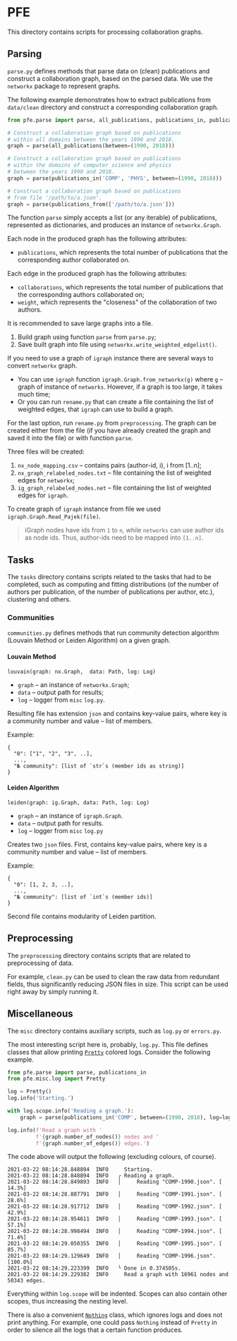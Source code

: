 # PFE

This directory contains scripts for processing collaboration graphs.

## Parsing

`parse.py` defines methods that parse data on (clean) publications and construct 
a collaboration graph, based on the parsed data.
We use the `networkx` package to represent graphs.

The following example demonstrates how to extract publications from `data/clean` directory
and construct a corresponding collaboration graph.

```python
from pfe.parse import parse, all_publications, publications_in, publications_from

# Construct a collaboration graph based on publications 
# within all domains between the years 1990 and 2018.
graph = parse(all_publications(between=(1990, 2018)))

# Construct a collaboration graph based on publications 
# within the domains of computer science and physics 
# between the years 1990 and 2018.
graph = parse(publications_in('COMP', 'PHYS', between=(1990, 2018)))

# Construct a collaboration graph based on publications
# from file '/path/to/a.json'.
graph = parse(publications_from(['/path/to/a.json']))
```

The function `parse` simply accepts a list (or any iterable) of publications, represented as
dictionaries, and produces an instance of `networkx.Graph`.

Each node in the produced graph has the following attributes:
* `publications`, which represents the total number of publications that the corresponding
  author collaborated on.

Each edge in the produced graph has the following attributes:
* `collaborations`, which represents the total number of publications that the corresponding
  authors collaborated on;
* `weight`, which represents the "closeness" of the collaboration of two authors.

It is recommended to save large graphs into a file.

1. Build graph using function `parse` from `parse.py`;
2. Save built graph into file using `networkx.write_weighted_edgelist()`.

If you need to use a graph of `igraph` instance there are several ways to convert `networkx` graph.

* You can use `igraph` function `igraph.Graph.from_networkx(g)` where `g` – graph of instance of `networks`. However, if a graph is too large, it takes much time;
* Or you can run `rename.py` that can create a file containing the list of weighted edges, that `igraph` can use to build a graph.


For the last option, run `rename.py` from `preprocessing`. The graph can be created either from the file (if you have already created the graph and saved it into the file) or with function `parse`.

Three files will be created:

1. `nx_node_mapping.csv` – contains pairs (author-id, i), i from [1..n];
2. `nx_graph_relabeled_nodes.txt` – file containing the list of weighted edges for `networkx`;
3. `ig_graph_relabeled_nodes.net` – file containing the list of weighted edges for `igraph`.

To create graph of `igraph` instance from file we used `igraph.Graph.Read_Pajek(file)`. 

> iGraph nodes have ids from `1` to `n`, while `networks` can use author ids as node ids. Thus, author-ids need to be mapped into `[1..n]`.



## Tasks

The `tasks` directory contains scripts related to the tasks that had to be completed,
such as computing and fitting distributions (of the number of authors per publication, 
of the number of publications per author, etc.), clustering and others.


### Communities 

`communities.py` defines methods that run community detection algorithm (Louvain Method or Leiden Algorithm) on a given graph.

#### Louvain Method

```
louvain(graph: nx.Graph,  data: Path, log: Log)
```

- `graph` – an instance of `networkx.Graph`;
- `data` – output path for results;
- `log` – logger from `misc` `log.py`.

Resulting file has extension `json` and contains key-value pairs, where key is a community number and value – list of members.

Example:

```
{
  "0": ["1", "2", "3", ..],
  ...,
  "№ community": [list of `str`s (member ids as string)]
}
```

#### Leiden Algorithm 

```
leiden(graph: ig.Graph, data: Path, log: Log)
```
  
- `graph` – an instance of `igraph.Graph`. 
- `data` – output path for results.
- `log` – logger from `misc` `log.py`

Creates two `json` files. First, contains key-value pairs, where key is a community number and value – list of members.

Example:

```
{
  "0": [1, 2, 3, ..],
  ...,
  "№ community": [list of `int`s (member ids)]
}
```

Second file contains modularity of Leiden partition.


## Preprocessing

The `preprocessing` directory contains scripts that are related to preprocessing of data.

For example, `clean.py` can be used to clean the raw data from redundant fields,
thus significantly reducing JSON files in size.
This script can be used right away by simply running it.

## Miscellaneous

The `misc` directory contains auxiliary scripts, such as `log.py` or `errors.py`.

The most interesting script here is, probably, `log.py`. 
This file defines classes that allow printing [`Pretty`](misc/log/pretty.py) colored logs.
Consider the following example.

```python
from pfe.parse import parse, publications_in
from pfe.misc.log import Pretty

log = Pretty()
log.info('Starting.')

with log.scope.info('Reading a graph.'):
    graph = parse(publications_in('COMP', between=(1990, 2018), log=log))

log.info(f'Read a graph with '
         f'{graph.number_of_nodes()} nodes and '
         f'{graph.number_of_edges()} edges.')
```

The code above will output the following (excluding colours, of course).

```
2021-03-22 08:14:28.848894  INFO     Starting.
2021-03-22 08:14:28.848894  INFO   ╭ Reading a graph.
2021-03-22 08:14:28.849893  INFO   │     Reading "COMP-1990.json". [ 14.3%]
2021-03-22 08:14:28.887791  INFO   │     Reading "COMP-1991.json". [ 28.6%]
2021-03-22 08:14:28.917712  INFO   │     Reading "COMP-1992.json". [ 42.9%]
2021-03-22 08:14:28.954611  INFO   │     Reading "COMP-1993.json". [ 57.1%]
2021-03-22 08:14:28.998494  INFO   │     Reading "COMP-1994.json". [ 71.4%]
2021-03-22 08:14:29.050355  INFO   │     Reading "COMP-1995.json". [ 85.7%]
2021-03-22 08:14:29.129649  INFO   │     Reading "COMP-1996.json". [100.0%]
2021-03-22 08:14:29.223399  INFO   ╰ Done in 0.374505s.
2021-03-22 08:14:29.229382  INFO     Read a graph with 16961 nodes and 50343 edges.
```

Everything within `log.scope` will be indented.
Scopes can also contain other scopes, thus increasing the nesting level.

There is also a convenient [`Nothing`](misc/log/nothing.py) class, 
which ignores logs and does not print anything.
For example, one could pass `Nothing` instead of `Pretty` 
in order to silence all the logs that a certain function produces.
